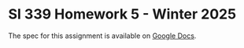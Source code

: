 # SI 339 Homework 5 - Winter 2025

The spec for this assignment is available on [Google Docs](https://docs.google.com/document/d/1r3N8DRIItkoKQKbruio42hb9kzryoa-jr5945tkBhek).

